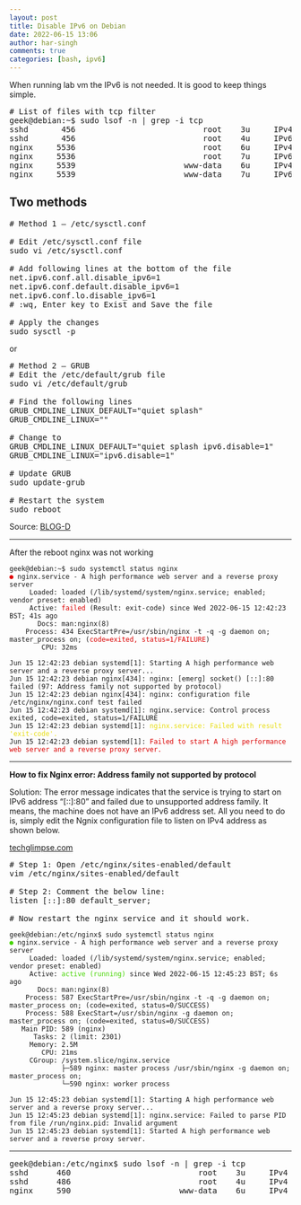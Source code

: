 ```yaml
---
layout: post
title: Disable IPv6 on Debian
date: 2022-06-15 13:06
author: har-singh
comments: true
categories: [bash, ipv6]
---
```

<!-- wp:paragraph -->
<p>When running lab vm the IPv6 is not needed. It is good to keep things simple.</p>
<!-- /wp:paragraph -->

<!-- wp:paragraph -->
<p></p>
<!-- /wp:paragraph -->

<!-- wp:syntaxhighlighter/code {"language":"bash"} -->
<pre class="wp-block-syntaxhighlighter-code"># List of files with tcp filter
geek@debian:~$ sudo lsof -n | grep -i tcp
sshd       456                           root    3u     IPv4              14117      0t0        TCP *:ssh (LISTEN)
sshd       456                           root    4u     IPv6              14140      0t0        TCP *:ssh (LISTEN)
nginx     5536                           root    6u     IPv4              23900      0t0        TCP *:http (LISTEN)
nginx     5536                           root    7u     IPv6              23901      0t0        TCP *:http (LISTEN)
nginx     5539                       www-data    6u     IPv4              23900      0t0        TCP *:http (LISTEN)
nginx     5539                       www-data    7u     IPv6              23901      0t0        TCP *:http (LISTEN)</pre>
<!-- /wp:syntaxhighlighter/code -->

<!-- wp:heading -->
<h2>Two methods</h2>
<!-- /wp:heading -->

<!-- wp:syntaxhighlighter/code {"language":"bash"} -->
<pre class="wp-block-syntaxhighlighter-code"># Method 1 – /etc/sysctl.conf

# Edit /etc/sysctl.conf file
sudo vi /etc/sysctl.conf

# Add following lines at the bottom of the file
net.ipv6.conf.all.disable_ipv6=1
net.ipv6.conf.default.disable_ipv6=1
net.ipv6.conf.lo.disable_ipv6=1
# :wq, Enter key to Exist and Save the file

# Apply the changes
sudo sysctl -p</pre>
<!-- /wp:syntaxhighlighter/code -->

<!-- wp:paragraph -->
<p>or</p>
<!-- /wp:paragraph -->

<!-- wp:syntaxhighlighter/code {"language":"bash"} -->
<pre class="wp-block-syntaxhighlighter-code"># Method 2 – GRUB
# Edit the /etc/default/grub file
sudo vi /etc/default/grub

# Find the following lines
GRUB_CMDLINE_LINUX_DEFAULT="quiet splash"
GRUB_CMDLINE_LINUX=""

# Change to
GRUB_CMDLINE_LINUX_DEFAULT="quiet splash ipv6.disable=1"
GRUB_CMDLINE_LINUX="ipv6.disable=1"

# Update GRUB
sudo update-grub

# Restart the system
sudo reboot</pre>
<!-- /wp:syntaxhighlighter/code -->

<!-- wp:paragraph -->
<p>Source: <a href="https://dannyda.com/2021/06/10/how-to-disable-ipv6-in-linux-debian-ubuntu-kali-linux-centos-8-rhel-8-fedora-etc/" target="_blank" rel="noreferrer noopener">BLOG-D</a></p>
<!-- /wp:paragraph -->

<!-- wp:separator -->
<hr class="wp-block-separator has-alpha-channel-opacity" />
<!-- /wp:separator -->

<!-- wp:paragraph -->
<p>After the reboot nginx was not working</p>
<!-- /wp:paragraph -->

<!-- wp:paragraph -->
<p></p>
<!-- /wp:paragraph -->

<!-- wp:code -->
<pre class="wp-block-code"><code>geek@debian:~$ sudo systemctl status nginx
<mark style="background-color:rgba(0, 0, 0, 0);color:#e10000;" class="has-inline-color">●</mark> nginx.service - A high performance web server and a reverse proxy server
     Loaded: loaded (/lib/systemd/system/nginx.service; enabled; vendor preset: enabled)
     Active: <mark style="background-color:rgba(0, 0, 0, 0);color:#da0000;" class="has-inline-color">failed </mark>(Result: exit-code) since Wed 2022-06-15 12:42:23 BST; 41s ago
       Docs: man:nginx(8)
    Process: 434 ExecStartPre=/usr/sbin/nginx -t -q -g daemon on; master_process on; (<mark style="background-color:rgba(0, 0, 0, 0);color:#da0000;" class="has-inline-color">code=exited, status=1/FAILURE</mark>)
        CPU: 32ms

Jun 15 12:42:23 debian systemd&#091;1]: Starting A high performance web server and a reverse proxy server...
Jun 15 12:42:23 debian nginx&#091;434]: nginx: &#091;emerg] socket() &#091;::]:80 failed (97: Address family not supported by protocol)
Jun 15 12:42:23 debian nginx&#091;434]: nginx: configuration file /etc/nginx/nginx.conf test failed
Jun 15 12:42:23 debian systemd&#091;1]: nginx.service: Control process exited, code=exited, status=1/FAILURE
Jun 15 12:42:23 debian systemd&#091;1]: <mark style="background-color:rgba(0, 0, 0, 0);color:#e7dd0d;" class="has-inline-color">nginx.service: Failed with result 'exit-code'.</mark>
Jun 15 12:42:23 debian systemd&#091;1]: <mark style="background-color:rgba(0, 0, 0, 0);color:#da0000;" class="has-inline-color">Failed to start A high performance web server and a reverse proxy server.</mark></code></pre>
<!-- /wp:code -->

<!-- wp:separator -->
<hr class="wp-block-separator has-alpha-channel-opacity" />
<!-- /wp:separator -->

<!-- wp:paragraph -->
<p><strong>How to fix Nginx error: Address family not supported by protocol</strong></p>
<!-- /wp:paragraph -->

<!-- wp:paragraph -->
<p>Solution: The error message indicates that the service is trying to start on IPv6 address “[::]:80” and failed due to unsupported address family. It means, the machine does not have an IPv6 address set. All you need to do is, simply edit the Ngnix configuration file to listen on IPv4 address as shown below.</p>
<!-- /wp:paragraph -->

<!-- wp:paragraph -->
<p><a href="https://techglimpse.com/nginx-error-address-family-solution/" target="_blank" rel="noreferrer noopener">techglimpse.com</a></p>
<!-- /wp:paragraph -->

<!-- wp:paragraph -->
<p></p>
<!-- /wp:paragraph -->

<!-- wp:syntaxhighlighter/code {"language":"bash"} -->
<pre class="wp-block-syntaxhighlighter-code"># Step 1: Open /etc/nginx/sites-enabled/default
vim /etc/nginx/sites-enabled/default

# Step 2: Comment the below line:
listen [::]:80 default_server;

# Now restart the nginx service and it should work.</pre>
<!-- /wp:syntaxhighlighter/code -->

<!-- wp:code -->
<pre class="wp-block-code"><code>geek@debian:/etc/nginx$ sudo systemctl status nginx
<mark style="background-color:rgba(0, 0, 0, 0);color:#47d504;" class="has-inline-color">●</mark> nginx.service - A high performance web server and a reverse proxy server
     Loaded: loaded (/lib/systemd/system/nginx.service; enabled; vendor preset: enabled)
     Active: <mark style="background-color:rgba(0, 0, 0, 0);color:#47d504;" class="has-inline-color">active (running)</mark> since Wed 2022-06-15 12:45:23 BST; 6s ago
       Docs: man:nginx(8)
    Process: 587 ExecStartPre=/usr/sbin/nginx -t -q -g daemon on; master_process on; (code=exited, status=0/SUCCESS)
    Process: 588 ExecStart=/usr/sbin/nginx -g daemon on; master_process on; (code=exited, status=0/SUCCESS)
   Main PID: 589 (nginx)
      Tasks: 2 (limit: 2301)
     Memory: 2.5M
        CPU: 21ms
     CGroup: /system.slice/nginx.service
             ├─589 nginx: master process /usr/sbin/nginx -g daemon on; master_process on;
             └─590 nginx: worker process

Jun 15 12:45:23 debian systemd&#091;1]: Starting A high performance web server and a reverse proxy server...
Jun 15 12:45:23 debian systemd&#091;1]: nginx.service: Failed to parse PID from file /run/nginx.pid: Invalid argument
Jun 15 12:45:23 debian systemd&#091;1]: Started A high performance web server and a reverse proxy server.</code></pre>
<!-- /wp:code -->

<!-- wp:separator -->
<hr class="wp-block-separator has-alpha-channel-opacity" />
<!-- /wp:separator -->

<!-- wp:syntaxhighlighter/code {"language":"bash"} -->
<pre class="wp-block-syntaxhighlighter-code">geek@debian:/etc/nginx$ sudo lsof -n | grep -i tcp
sshd      460                           root    3u     IPv4              13874      0t0        TCP *:ssh (LISTEN)
sshd      486                           root    4u     IPv4              nginx     589                           root    6u     IPv4              16525      0t0        TCP *:http (LISTEN)
nginx     590                       www-data    6u     IPv4              16525      0t0        TCP *:http (LISTEN)
</pre>
<!-- /wp:syntaxhighlighter/code -->

